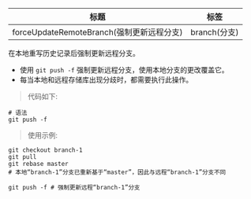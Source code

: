 | 标题                                      | 标签         |
| ----------------------------------------- | ------------ |
| forceUpdateRemoteBranch(强制更新远程分支) | branch(分支) |

在本地重写历史记录后强制更新远程分支。

- 使用 `git push -f` 强制更新远程分支，使用本地分支的更改覆盖它。
- 每当本地和远程存储库出现分歧时，都需要执行此操作。

> 代码如下:

```shell
# 语法
git push -f
```

> 使用示例:

```shell
git checkout branch-1
git pull
git rebase master
# 本地“branch-1”分支已重新基于“master”，因此与远程“branch-1”分支不同

git push -f # 强制更新远程“branch-1”分支
```
